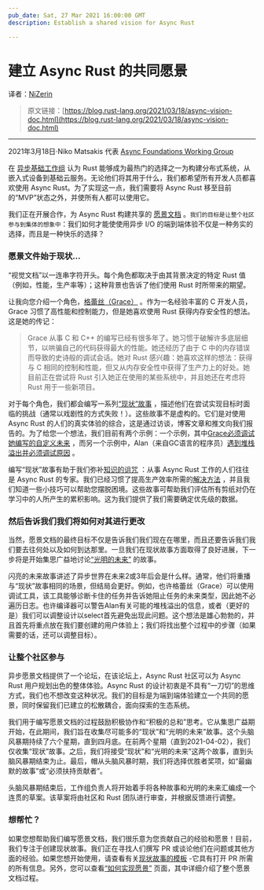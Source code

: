 ```yaml
---
pub_date: Sat, 27 Mar 2021 16:00:00 GMT
description: Establish a shared vision for Async Rust

---
```


# 建立 Async Rust 的共同愿景

译者：[NiZerin](https://github.com/NiZerin)

> 原文链接：[https://blog.rust-lang.org/2021/03/18/async-vision-doc.html](https://blog.rust-lang.org/2021/03/18/async-vision-doc.html)

---

2021年3月18日·Niko Matsakis 代表 [Async Foundations Working Group](https://rust-lang.github.io/wg-async-foundations/)


在 [异步基础工作组](https://rust-lang.github.io/wg-async-foundations/) 认为 Rust 能够成为最热门的选择之一为构建分布式系统，从嵌入式设备到基础云服务。无论他们将其用于什么，我们都希望所有开发人员都喜欢使用 Async Rust。为了实现这一点，我们需要将 Async Rust 移至目前的“MVP”状态之外，并使所有人都可以使用它。

我们正在开展合作，为 Async Rust 构建共享的 [愿景文档](https://rust-lang.github.io/wg-async-foundations/vision.html#-the-vision) 。`我们的目标是让整个社区参与到集体的想象中`：我们如何才能使使用异步 I/O 的端到端体验不仅是一种务实的选择，而且是一种快乐的选择？

### 愿景文件始于现状...

“视觉文档”以一连串字符开头。每个角色都取决于由其背景决定的特定 Rust 值（例如，性能，生产率等）；这种背景也告诉了他们使用 Rust 时所带来的期望。

让我向您介绍一个角色，[格蕾丝（Grace）](https://rust-lang.github.io/wg-async-foundations/vision/characters/grace.html) 。作为一名经验丰富的 C 开发人员，Grace 习惯了高性能和控制能力，但是她喜欢使用 Rust 获得内存安全性的想法。这是她的传记：

> Grace 从事 C 和 C++ 的编写已经有很多年了。她习惯于破解许多底层细节，以哄骗自己的代码获得最大的性能。她还经历了由于 C 中的内存错误而导致的史诗般的调试会话。她对 Rust 感兴趣：她喜欢这样的想法：获得与 C 相同的控制和性能，但又从内存安全性中获得了生产力上的好处。她目前正在尝试将 Rust 引入她正在使用的某些系统中，并且她还在考虑将 Rust 用于一些新项目。

对于每个角色，我们都会编写一系列[“现状”故事](https://rust-lang.github.io/wg-async-foundations/vision/status_quo.html) ，描述他们在尝试实现目标时面临的挑战（通常以戏剧性的方式失败！）。这些故事不是虚构的。它们是对使用 Async Rust 的人们的真实体验的综合，这是通过访谈，博客文章和推文向我们报告的。为了给您一个想法，我们目前有两个示例：一个示例，其中[Grace必须调试她编写的自定义未来](https://rust-lang.github.io/wg-async-foundations/vision/status_quo/grace_deploys_her_service.html) ，而另一个示例中，Alan（来自GC语言的程序员）[遇到堆栈溢出并必须调试原因](https://rust-lang.github.io/wg-async-foundations/vision/status_quo/alan_runs_into_stack_trouble.html) 。

编写“现状”故事有助于我们弥补[知识的诅咒](https://en.wikipedia.org/wiki/Curse_of_knowledge) ：从事 Async Rust 工作的人们往往是 Async Rust 的专家。我们已经习惯了提高生产效率所需的[解决方法](https://github.com/rust-lang/async-book/tree/a927107bfe501a44dde1560a5942b1471c11c71d/src/07_workarounds) ，并且我们知道一些小技巧可以帮助您摆脱困境。这些故事可帮助我们评估所有剪纸对仍在学习中的人所产生的累积影响。这为我们提供了我们需要确定优先级的数据。

### 然后告诉我们我们将如何对其进行更改

当然，愿景文档的最终目标不仅是告诉我们我们现在在哪里，而且还要告诉我们我们要去往何处以及如何到达那里。一旦我们在现状故事方面取得了良好进展，下一步将是开始集思广益地讨论[“光明的未来”](https://rust-lang.github.io/wg-async-foundations/vision/shiny_future.html) 的故事。

闪亮的未来故事讲述了异步世界在未来2或3年后会是什么样。通常，他们将重播与“现状”故事相同的场景，但结局会更好。例如，也许格蕾丝（Grace）可以使用调试工具，该工具能够诊断卡住的任务并告诉她阻止任务的未来类型，因此她不必遍历日志。也许编译器可以警告Alan有关可能的堆栈溢出的信息，或者（更好的是）我们可以调整设计以select首先避免出现此问题。这个想法是雄心勃勃的，并且首先将重点放在我们要创建的用户体验上；我们将找出整个过程中的步骤（如果需要的话，还可以调整目标）。

### 让整个社区参与

异步愿景文档提供了一个论坛，在该论坛上，Async Rust 社区可以为 Async Rust 用户规划出色的整体体验。Async Rust 的设计初衷是不具有“一刀切”的思维方式，我们也不想改变这种状况。我们的目标是为端到端体验建立一个共同的愿景，同时保留我们已建立的松散耦合，面向探索的生态系统。

我们用于编写愿景文档的过程鼓励积极协作和“积极的总和”思考。它从集思广益期开始，在此期间，我们旨在收集尽可能多的“现状”和“光明的未来”故事。这个头脑风暴期持续了六个星期，直到四月底。在前两个星期（直到2021-04-02），我们仅收集“现状”故事。之后，我们将接受“现状”和“光明的未来”这两个故事，直到头脑风暴期结束为止。最后，帽从头脑风暴时期，我们将选择优胜者奖项，如“最幽默的故事”或“必须扶持贡献者”。

头脑风暴期结束后，工作组负责人将开始着手将各种故事和光明的未来汇编成一个连贯的草案。该草案将由社区和 Rust 团队进行审查，并根据反馈进行调整。

### 想帮忙？

如果您想帮助我们编写愿景文档，我们很乐意为您贡献自己的经验和愿景！目前，我们专注于创建现状故事。我们正在寻找人们撰写 PR 或谈论他们在问题或其他方面的经验。如果您想开始使用，请查看有关[现状故事的模板](https://rust-lang.github.io/wg-async-foundations/vision/status_quo/template.html) -它具有打开 PR 所需的所有信息。另外，您可以查看[“如何实现愿景”](https://rust-lang.github.io/wg-async-foundations/vision/how_to_vision.html) 页面，其中详细介绍了整个愿景文档过程。


